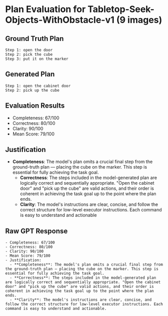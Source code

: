 # Plan Evaluation for Tabletop-Seek-Objects-WithObstacle-v1 (9 images)

## Ground Truth Plan
```
Step 1: open the door
Step 2: pick the cube
Step 3: put it on the marker
```

## Generated Plan
```
Step 1: open the cabinet door
Step 2: pick up the cube
```

## Evaluation Results
- Completeness: 67/100
- Correctness: 80/100
- Clarity: 90/100
- Mean Score: 79/100

## Justification
- **Completeness**: The model's plan omits a crucial final step from the ground-truth plan — placing the cube on the marker. This step is essential for fully achieving the task goal.  
  - **Correctness**: The steps included in the model-generated plan are logically correct and sequentially appropriate. "Open the cabinet door" and "pick up the cube" are valid actions, and their order is coherent in achieving the task goal up to the point where the plan ends.  
  - **Clarity**: The model's instructions are clear, concise, and follow the correct structure for low-level executor instructions. Each command is easy to understand and actionable

## Raw GPT Response
```
- Completeness: 67/100  
- Correctness: 80/100  
- Clarity: 90/100  
- Mean Score: 79/100  
- Justification:  
  - **Completeness**: The model's plan omits a crucial final step from the ground-truth plan — placing the cube on the marker. This step is essential for fully achieving the task goal.  
  - **Correctness**: The steps included in the model-generated plan are logically correct and sequentially appropriate. "Open the cabinet door" and "pick up the cube" are valid actions, and their order is coherent in achieving the task goal up to the point where the plan ends.  
  - **Clarity**: The model's instructions are clear, concise, and follow the correct structure for low-level executor instructions. Each command is easy to understand and actionable.
```
